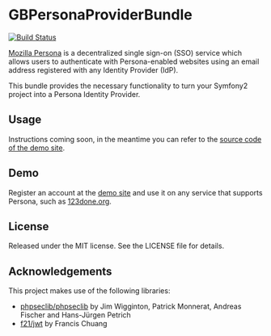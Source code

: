 GBPersonaProviderBundle
=======================

[![Build Status](https://travis-ci.org/gigablah/GBPersonaProviderBundle.png?branch=master)](https://travis-ci.org/gigablah/GBPersonaProviderBundle)

[Mozilla Persona][1] is a decentralized single sign-on (SSO) service which allows users to authenticate with Persona-enabled websites using an email address registered with any Identity Provider (IdP).

This bundle provides the necessary functionality to turn your Symfony2 project into a Persona Identity Provider.

Usage
-----

Instructions coming soon, in the meantime you can refer to the [source code of the demo site][2].

Demo
----

Register an account at the [demo site][3] and use it on any service that supports Persona, such as [123done.org][4].

License
-------

Released under the MIT license. See the LICENSE file for details.

Acknowledgements
----------------

This project makes use of the following libraries:

* [phpseclib/phpseclib][5] by Jim Wigginton, Patrick Monnerat, Andreas Fischer and Hans-Jürgen Petrich
* [f21/jwt][6] by Francis Chuang

[1]: https://login.persona.org/about
[2]: https://github.com/gigablah/GBPersonaProviderDemo
[3]: https://persona.kuanyen.net
[4]: http://123done.org/
[5]: https://github.com/phpseclib/phpseclib
[6]: https://github.com/F21/jwt
